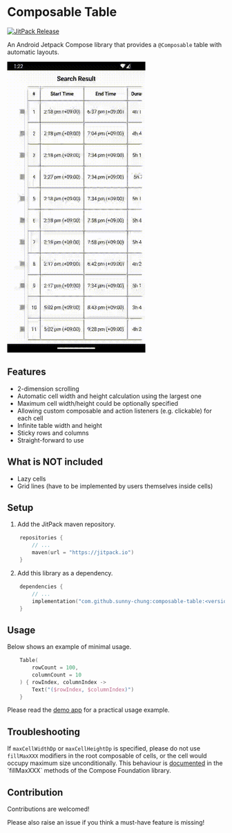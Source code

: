 # Composable Table

[![JitPack Release](https://jitpack.io/v/sunny-chung/composable-table.svg)](https://jitpack.io/#sunny-chung/composable-table)

An Android Jetpack Compose library that provides a `@Composable` table
with automatic layouts.

![Demo Video](media/composable-table-demo.gif)

## Features
- 2-dimension scrolling
- Automatic cell width and height calculation using the largest one
- Maximum cell width/height could be optionally specified 
- Allowing custom composable and action listeners (e.g. clickable) for each cell
- Infinite table width and height
- Sticky rows and columns
- Straight-forward to use

## What is NOT included
- Lazy cells
- Grid lines (have to be implemented by users themselves inside cells)

## Setup

1. Add the JitPack maven repository.
```kotlin
    repositories {
        // ...
        maven(url = "https://jitpack.io")
    }
```

2. Add this library as a dependency.
```kotlin
    dependencies {
        // ...
        implementation("com.github.sunny-chung:composable-table:<version>")
    }
```

## Usage
Below shows an example of minimal usage.
```kotlin
    Table(
        rowCount = 100,
        columnCount = 10
    ) { rowIndex, columnIndex ->
        Text("($rowIndex, $columnIndex)")
    }
```

Please read the [demo app](demo-app/src/main/java/com/sunnychung/lib/android/composabletable/demo/ux/AppView.kt) for a practical usage example.

## Troubleshooting

If `maxCellWidthDp` or `maxCellHeightDp` is specified, please do not use `fillMaxXXX` modifiers
in the root composable of cells, or the cell would occupy maximum size unconditionally.
This behaviour is [documented](https://developer.android.com/reference/kotlin/androidx/compose/ui/Modifier#(androidx.compose.ui.Modifier).fillMaxWidth(kotlin.Float)) in the `fillMaxXXX` methods of the Compose Foundation library.

## Contribution
Contributions are welcomed!

Please also raise an issue if you think a must-have feature is missing!
